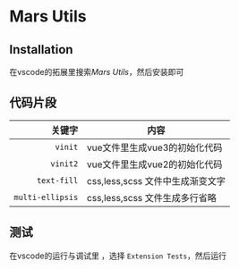# Mars Utils

## Installation

在vscode的拓展里搜索*Mars Utils*，然后安装即可

## 代码片段

| 关键字  | 内容 |
| -------: | ------- |
| `vinit`   | vue文件里生成vue3的初始化代码 |
| `vinit2`   | vue文件里生成vue2的初始化代码 |
| `text-fill`   | css,less,scss 文件中生成渐变文字 |
| `multi-ellipsis`   | css,less,scss 文件生成多行省略 |

## 测试

在vscode的运行与调试里 ，选择 `Extension Tests`，然后运行
